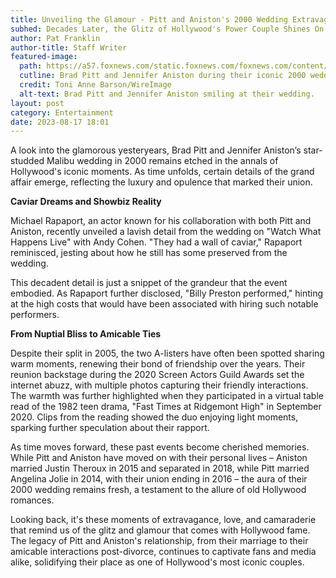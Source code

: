 ```yaml
---
title: Unveiling the Glamour - Pitt and Aniston's 2000 Wedding Extravaganza
subhed: Decades Later, the Glitz of Hollywood's Power Couple Shines On
author: Pat Franklin
author-title: Staff Writer
featured-image: 
  path: https://a57.foxnews.com/static.foxnews.com/foxnews.com/content/uploads/2023/08/640/320/pitt-jen.jpg?ve=1&tl=1
  cutline: Brad Pitt and Jennifer Aniston during their iconic 2000 wedding.
  credit: Toni Anne Barson/WireImage
  alt-text: Brad Pitt and Jennifer Aniston smiling at their wedding.
layout: post
category: Entertainment
date: 2023-08-17 18:01
---
```


A look into the glamorous yesteryears, Brad Pitt and Jennifer Aniston’s star-studded Malibu wedding in 2000 remains etched in the annals of Hollywood's iconic moments. As time unfolds, certain details of the grand affair emerge, reflecting the luxury and opulence that marked their union.

**Caviar Dreams and Showbiz Reality**

Michael Rapaport, an actor known for his collaboration with both Pitt and Aniston, recently unveiled a lavish detail from the wedding on "Watch What Happens Live" with Andy Cohen. "They had a wall of caviar," Rapaport reminisced, jesting about how he still has some preserved from the wedding.

This decadent detail is just a snippet of the grandeur that the event embodied. As Rapaport further disclosed, "Billy Preston performed," hinting at the high costs that would have been associated with hiring such notable performers.

**From Nuptial Bliss to Amicable Ties**

Despite their split in 2005, the two A-listers have often been spotted sharing warm moments, renewing their bond of friendship over the years. Their reunion backstage during the 2020 Screen Actors Guild Awards set the internet abuzz, with multiple photos capturing their friendly interactions. The warmth was further highlighted when they participated in a virtual table read of the 1982 teen drama, "Fast Times at Ridgemont High" in September 2020. Clips from the reading showed the duo enjoying light moments, sparking further speculation about their rapport.

As time moves forward, these past events become cherished memories. While Pitt and Aniston have moved on with their personal lives – Aniston married Justin Theroux in 2015 and separated in 2018, while Pitt married Angelina Jolie in 2014, with their union ending in 2016 – the aura of their 2000 wedding remains fresh, a testament to the allure of old Hollywood romances.

Looking back, it's these moments of extravagance, love, and camaraderie that remind us of the glitz and glamour that comes with Hollywood fame. The legacy of Pitt and Aniston's relationship, from their marriage to their amicable interactions post-divorce, continues to captivate fans and media alike, solidifying their place as one of Hollywood's most iconic couples.
